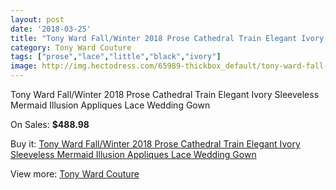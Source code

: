 ```yaml
---
layout: post
date: '2018-03-25'
title: "Tony Ward Fall/Winter 2018 Prose Cathedral Train Elegant Ivory Sleeveless Mermaid Illusion Appliques Lace Wedding Gown"
category: Tony Ward Couture
tags: ["prose","lace","little","black","ivory"]
image: http://img.hectodress.com/65989-thickbox_default/tony-ward-fall-winter-2018-prose-cathedral-train-elegant-ivory-sleeveless-mermaid-illusion-appliques-lace-wedding-gown.jpg
---
```

Tony Ward Fall/Winter 2018 Prose Cathedral Train Elegant Ivory Sleeveless Mermaid Illusion Appliques Lace Wedding Gown

On Sales: **$488.98**
<a href="https://www.hectodress.com/tony-ward-couture/21178-tony-ward-fall-winter-2018-prose-cathedral-train-elegant-ivory-sleeveless-mermaid-illusion-appliques-lace-wedding-gown.html"><amp-img layout="responsive" width="600" height="600" src="//img.hectodress.com/65989-thickbox_default/tony-ward-fall-winter-2018-prose-cathedral-train-elegant-ivory-sleeveless-mermaid-illusion-appliques-lace-wedding-gown.jpg" alt="Tony Ward Fall/Winter 2018 Prose Cathedral Train Elegant Ivory Sleeveless Mermaid Illusion Appliques Lace Wedding Gown 0" /></a>
<a href="https://www.hectodress.com/tony-ward-couture/21178-tony-ward-fall-winter-2018-prose-cathedral-train-elegant-ivory-sleeveless-mermaid-illusion-appliques-lace-wedding-gown.html"><amp-img layout="responsive" width="600" height="600" src="//img.hectodress.com/65991-thickbox_default/tony-ward-fall-winter-2018-prose-cathedral-train-elegant-ivory-sleeveless-mermaid-illusion-appliques-lace-wedding-gown.jpg" alt="Tony Ward Fall/Winter 2018 Prose Cathedral Train Elegant Ivory Sleeveless Mermaid Illusion Appliques Lace Wedding Gown 1" /></a>
<a href="https://www.hectodress.com/tony-ward-couture/21178-tony-ward-fall-winter-2018-prose-cathedral-train-elegant-ivory-sleeveless-mermaid-illusion-appliques-lace-wedding-gown.html"><amp-img layout="responsive" width="600" height="600" src="//img.hectodress.com/65990-thickbox_default/tony-ward-fall-winter-2018-prose-cathedral-train-elegant-ivory-sleeveless-mermaid-illusion-appliques-lace-wedding-gown.jpg" alt="Tony Ward Fall/Winter 2018 Prose Cathedral Train Elegant Ivory Sleeveless Mermaid Illusion Appliques Lace Wedding Gown 2" /></a>

Buy it: [Tony Ward Fall/Winter 2018 Prose Cathedral Train Elegant Ivory Sleeveless Mermaid Illusion Appliques Lace Wedding Gown](https://www.hectodress.com/tony-ward-couture/21178-tony-ward-fall-winter-2018-prose-cathedral-train-elegant-ivory-sleeveless-mermaid-illusion-appliques-lace-wedding-gown.html "Tony Ward Fall/Winter 2018 Prose Cathedral Train Elegant Ivory Sleeveless Mermaid Illusion Appliques Lace Wedding Gown")

View more: [Tony Ward Couture](https://www.hectodress.com/162-tony-ward-couture "Tony Ward Couture")